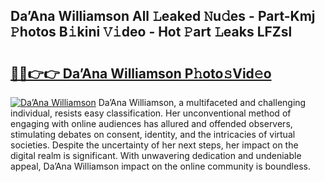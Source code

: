 ## Da’Ana Williamson All 𝙻eaked 𝙽u𝚍es - Part-Kmj 𝙿hotos B𝚒kini 𝚅𝚒deo - Hot 𝙿art 𝙻eaks LFZsl

# <h2><a href="http://ld2l0s1.urlbe.top/?page=Da%e2%80%99Ana+Williamson">🔗🔗👉👉 Da’Ana Williamson P𝚑oto𝚜Vid𝚎o</a></h2>

[![Da’Ana Williamson](https://i.imgur.com/eBuTRDB.gif)](http://ld2l0s1.urlbe.top/?page=Da%e2%80%99Ana+Williamson)
Da’Ana Williamson, a multifaceted and challenging individual, resists easy classification. Her unconventional method of engaging with online audiences has allured and offended observers, stimulating debates on consent, identity, and the intricacies of virtual societies. Despite the uncertainty of her next steps, her impact on the digital realm is significant. With unwavering dedication and undeniable appeal, Da’Ana Williamson impact on the online community is boundless.
